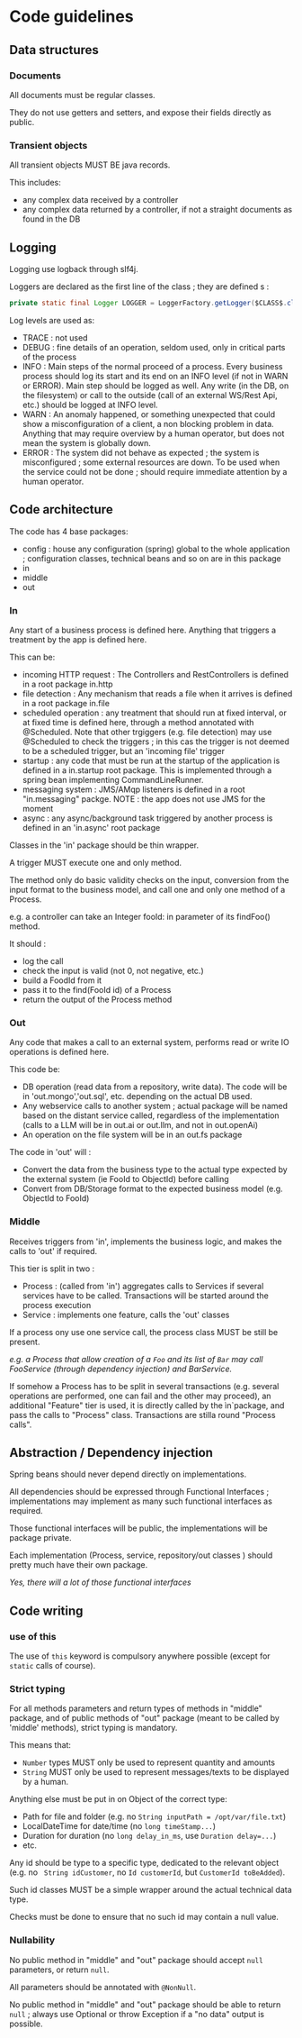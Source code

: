# Code guidelines

## Data structures

### Documents

All documents must be regular classes.

They do not use getters and setters, and expose their fields directly as public.

### Transient objects

All transient objects MUST BE java records.

This includes:
 - any complex data received by a controller
 - any complex data returned by a controller, if not a straight documents as found in the DB

## Logging

Logging use logback through slf4j.

Loggers are declared as the first line of the class ; they are defined s :
```java
private static final Logger LOGGER = LoggerFactory.getLogger($CLASS$.class);
```

Log levels are used as:
 - TRACE : not used
 - DEBUG : fine details of an operation, seldom used, only in critical parts of the process
 - INFO  : Main steps of the normal proceed of a process. Every business process should log its start and its end on an INFO level (if not in WARN or ERROR). Main step should be logged as well. Any write (in the DB, on the filesystem) or call to the outside (call of an external WS/Rest Api, etc.) should be logged at INFO level.
 - WARN  : An anomaly happened, or something unexpected that could show a misconfiguration of a client, a non blocking problem in data. Anything that may require overview by a human operator, but does not mean the system is globally down.
 - ERROR : The system did not behave as expected ; the system is misconfigured ; some external resources are down. To be used when the service could not be done ; should require immediate attention by a human operator.

## Code architecture

The code has 4 base packages:
 - config : house any configuration (spring) global to the whole application ; configuration classes, technical beans and so on are in this package
 - in 
 - middle
 - out

### In

Any start of a business process is defined here. Anything that triggers a treatment by the app is defined here.

This can be:
 - incoming HTTP request : The Controllers and RestControllers is defined in a root package in.http
 - file detection : Any mechanism that reads a file when it arrives is defined in a root package in.file
 - scheduled operation : any treatment that should run at fixed interval, or at fixed time is defined here, through a method annotated with @Scheduled. Note that other trgiggers (e.g. file detection) may use @Scheduled to check the triggers ; in this cas the trigger is not deemed to be a scheduled trigger, but an 'incoming file' trigger
 - startup : any code that must be run at the startup of the application is defined in a in.startup root package. This is implemented through a spring bean implementing CommandLineRunner.
 - messaging system : JMS/AMqp listeners is defined in a root "in.messaging" packge. NOTE : the app does not use JMS for the moment
 - async : any async/background task triggered by another process is defined in an 'in.async' root package

Classes in the 'in' package should be thin wrapper.

A trigger MUST execute one and only method.

The method only do basic validity checks on the input, conversion from the input format to the business model, and call one and only one method of a Process.

e.g. a controller can take an Integer fooId: in parameter of its findFoo() method.

It should :
 - log the call
 - check the input is valid (not 0, not negative, etc.)
 - build a FoodId from it
 - pass it to the find(FooId id) of a Process
 - return the output of the Process method

### Out

Any code that makes a call to an external system, performs read or write IO operations is defined here.

This code be:
 - DB operation (read data from a repository, write data). The code will be in 'out.mongo','out.sql', etc. depending on the actual DB used.
 - Any webservice calls to another system ; actual package will be named based on the distant service called, regardless of the implementation (calls to a LLM will be in out.ai or out.llm, and not in out.openAi)
 - An operation on the file system will be in an out.fs package

The code in 'out' will :
 - Convert the data from the business type to the actual type expected by the external system (ie FooId to ObjectId) before calling
 - Convert from DB/Storage format to the expected business model (e.g. ObjectId to FooId)

### Middle

Receives triggers from 'in', implements the business logic, and makes the calls to 'out' if required.

This tier is split in two :
 - Process : (called from 'in') aggregates calls to Services if several services have to be called. Transactions will be started around the process execution
 - Service : implements one feature, calls the 'out' classes

If a process ony use one service call, the process class MUST be still be present.

_e.g. a Process that allow creation of a `Foo` and its list of `Bar` may call FooService (through dependency injection) and BarService._

If somehow a Process has to be split in several transactions (e.g. several operations are performed, one can fail and the other may proceed), an additional "Feature" tier is used, it is directly called by the ìn`package, and pass the calls to "Process" class. Transactions are stilla round "Process calls".

## Abstraction / Dependency injection

Spring beans should never depend directly on implementations.

All dependencies should be expressed through Functional Interfaces ; implementations may implement as many such functional interfaces as required.

Those functional interfaces will be public, the implementations will be package private.

Each implementation (Process, service, repository/out classes ) should pretty much have their own package.

_Yes, there will a lot of those functional interfaces_


## Code writing

### use of this

The use of `this` keyword is compulsory anywhere possible (except for `static` calls of course).
  

### Strict typing

For all methods parameters and return types of methods in "middle" package, and of public methods of "out" package (meant to be called by 'middle' methods), strict typing is mandatory.

This means that:
 - `Number` types MUST only be used to represent quantity and amounts
 - `String` MUST only be used to represent messages/texts to be displayed by a human.

Anything else must be put in on Object of the correct type:
 - Path for file and folder (e.g. no `String inputPath = /opt/var/file.txt`)
 - LocalDateTime for date/time (no `long timeStamp...`)
 - Duration for duration (no `long delay_in_ms`, use `Duration delay=...`)
 - etc.

Any id should be type to a specific type, dedicated to the relevant object (e.g. no ` String idCustomer`, no `Id customerId`, but `CustomerId toBeAdded`).

Such id classes MUST be a simple wrapper around the actual technical data type.

Checks must be done to ensure that no such id may contain a null value.

### Nullability

No public method in "middle" and "out" package should accept `null` parameters, or return `null`.

All parameters should be annotated with `@NonNull`.

No public method in "middle" and "out" package should be able to return `null` ; always use Optional<X> or throw Exception if a "no data" output is possible.




